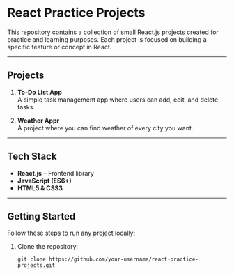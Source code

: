 # React Practice Projects

This repository contains a collection of small React.js projects created for practice and learning purposes. Each project is focused on building a specific feature or concept in React.

---

## Projects

1. **To-Do List App**  
   A simple task management app where users can add, edit, and delete tasks.

2. **Weather Appr**  
   A project where you can find weather of every city you want.

---

## Tech Stack

- **React.js** – Frontend library  
- **JavaScript (ES6+)**  
- **HTML5 & CSS3**  

---

## Getting Started

Follow these steps to run any project locally:

1. Clone the repository:
   ```
   git clone https://github.com/your-username/react-practice-projects.git
